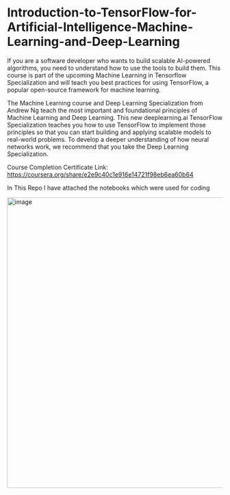 # Introduction-to-TensorFlow-for-Artificial-Intelligence-Machine-Learning-and-Deep-Learning

If you are a software developer who wants to build scalable AI-powered algorithms, you need to understand how to use the tools to build them. This course is part of the upcoming Machine Learning in Tensorflow Specialization and will teach you best practices for using TensorFlow, a popular open-source framework for machine learning. 

The Machine Learning course and Deep Learning Specialization from Andrew Ng teach the most important and foundational principles of Machine Learning and Deep Learning. This new deeplearning.ai TensorFlow Specialization teaches you how to use TensorFlow to implement those principles so that you can start building and applying scalable models to real-world problems. To develop a deeper understanding of how neural networks work, we recommend that you take the Deep Learning Specialization.

Course Completion Certificate Link: https://coursera.org/share/e2e9c40c1e916e14721f98eb6ea60b64

In This Repo I have attached the notebooks which were used for coding 

<img width="679" alt="image" src="https://github.com/user-attachments/assets/22ab93f4-88e0-4fe4-8161-85f1b53fd006">
